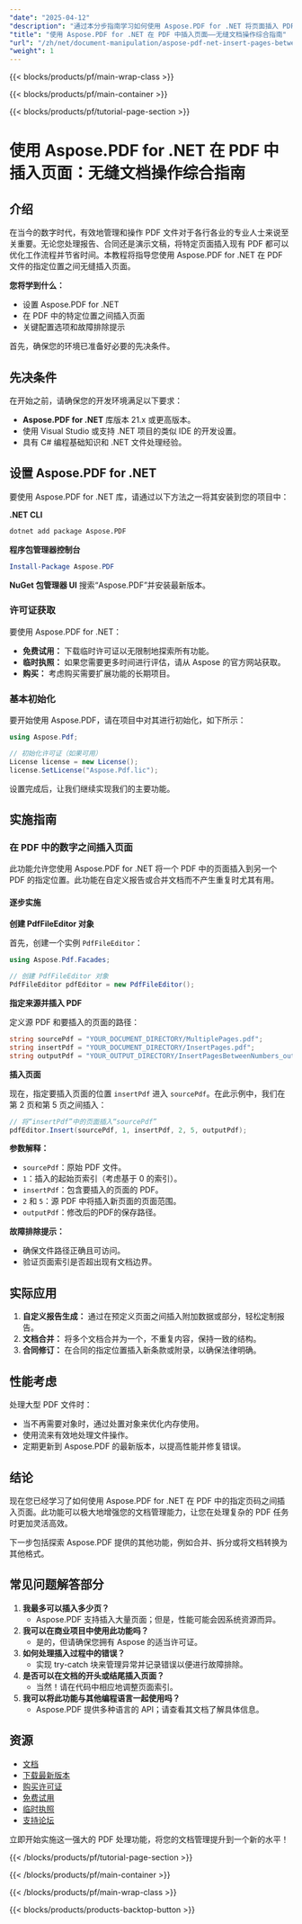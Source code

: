 ```yaml
---
"date": "2025-04-12"
"description": "通过本分步指南学习如何使用 Aspose.PDF for .NET 将页面插入 PDF。高效简化您的文档工作流程。"
"title": "使用 Aspose.PDF for .NET 在 PDF 中插入页面——无缝文档操作综合指南"
"url": "/zh/net/document-manipulation/aspose-pdf-net-insert-pages-between-numbers/"
"weight": 1
---
```


{{< blocks/products/pf/main-wrap-class >}}

{{< blocks/products/pf/main-container >}}

{{< blocks/products/pf/tutorial-page-section >}}


# 使用 Aspose.PDF for .NET 在 PDF 中插入页面：无缝文档操作综合指南

## 介绍

在当今的数字时代，有效地管理和操作 PDF 文件对于各行各业的专业人士来说至关重要。无论您处理报告、合同还是演示文稿，将特定页面插入现有 PDF 都可以优化工作流程并节省时间。本教程将指导您使用 Aspose.PDF for .NET 在 PDF 文件的指定位置之间无缝插入页面。

**您将学到什么：**
- 设置 Aspose.PDF for .NET
- 在 PDF 中的特定位置之间插入页面
- 关键配置选项和故障排除提示

首先，确保您的环境已准备好必要的先决条件。

## 先决条件

在开始之前，请确保您的开发环境满足以下要求：
- **Aspose.PDF for .NET** 库版本 21.x 或更高版本。
- 使用 Visual Studio 或支持 .NET 项目的类似 IDE 的开发设置。
- 具有 C# 编程基础知识和 .NET 文件处理经验。

## 设置 Aspose.PDF for .NET

要使用 Aspose.PDF for .NET 库，请通过以下方法之一将其安装到您的项目中：

**.NET CLI**
```bash
dotnet add package Aspose.PDF
```

**程序包管理器控制台**
```powershell
Install-Package Aspose.PDF
```

**NuGet 包管理器 UI**
搜索“Aspose.PDF”并安装最新版本。

### 许可证获取

要使用 Aspose.PDF for .NET：
- **免费试用：** 下载临时许可证以无限制地探索所有功能。
- **临时执照：** 如果您需要更多时间进行评估，请从 Aspose 的官方网站获取。
- **购买：** 考虑购买需要扩展功能的长期项目。

### 基本初始化

要开始使用 Aspose.PDF，请在项目中对其进行初始化，如下所示：

```csharp
using Aspose.Pdf;

// 初始化许可证（如果可用）
License license = new License();
license.SetLicense("Aspose.Pdf.lic");
```

设置完成后，让我们继续实现我们的主要功能。

## 实施指南

### 在 PDF 中的数字之间插入页面

此功能允许您使用 Aspose.PDF for .NET 将一个 PDF 中的页面插入到另一个 PDF 的指定位置。此功能在自定义报告或合并文档而不产生重复时尤其有用。

#### 逐步实施

**创建 PdfFileEditor 对象**

首先，创建一个实例 `PdfFileEditor`：

```csharp
using Aspose.Pdf.Facades;

// 创建 PdfFileEditor 对象
PdfFileEditor pdfEditor = new PdfFileEditor();
```

**指定来源并插入 PDF**

定义源 PDF 和要插入的页面的路径：

```csharp
string sourcePdf = "YOUR_DOCUMENT_DIRECTORY/MultiplePages.pdf";
string insertPdf = "YOUR_DOCUMENT_DIRECTORY/InsertPages.pdf";
string outputPdf = "YOUR_OUTPUT_DIRECTORY/InsertPagesBetweenNumbers_out.pdf";
```

**插入页面**

现在，指定要插入页面的位置 `insertPdf` 进入 `sourcePdf`。在此示例中，我们在第 2 页和第 5 页之间插入：

```csharp
// 将“insertPdf”中的页面插入“sourcePdf”
pdfEditor.Insert(sourcePdf, 1, insertPdf, 2, 5, outputPdf);
```

**参数解释：**
- `sourcePdf`：原始 PDF 文件。
- `1`：插入的起始页索引（考虑基于 0 的索引）。
- `insertPdf`：包含要插入的页面的 PDF。
- `2` 和 `5`：源 PDF 中将插入新页面的页面范围。
- `outputPdf`：修改后的PDF的保存路径。

**故障排除提示：**
- 确保文件路径正确且可访问。
- 验证页面索引是否超出现有文档边界。

## 实际应用

1. **自定义报告生成：** 通过在预定义页面之间插入附加数据或部分，轻松定制报告。
2. **文档合并：** 将多个文档合并为一个，不重复内容，保持一致的结构。
3. **合同修订：** 在合同的指定位置插入新条款或附录，以确保法律明确。

## 性能考虑

处理大型 PDF 文件时：
- 当不再需要对象时，通过处置对象来优化内存使用。
- 使用流来有效地处理文件操作。
- 定期更新到 Aspose.PDF 的最新版本，以提高性能并修复错误。

## 结论

现在您已经学习了如何使用 Aspose.PDF for .NET 在 PDF 中的指定页码之间插入页面。此功能可以极大地增强您的文档管理能力，让您在处理复杂的 PDF 任务时更加灵活高效。

下一步包括探索 Aspose.PDF 提供的其他功能，例如合并、拆分或将文档转换为其他格式。

## 常见问题解答部分

1. **我最多可以插入多少页？**
   - Aspose.PDF 支持插入大量页面；但是，性能可能会因系统资源而异。
2. **我可以在商业项目中使用此功能吗？**
   - 是的，但请确保您拥有 Aspose 的适当许可证。
3. **如何处理插入过程中的错误？**
   - 实现 try-catch 块来管理异常并记录错误以便进行故障排除。
4. **是否可以在文档的开头或结尾插入页面？**
   - 当然！请在代码中相应地调整页面索引。
5. **我可以将此功能与其他编程语言一起使用吗？**
   - Aspose.PDF 提供多种语言的 API；请查看其文档了解具体信息。

## 资源
- [文档](https://reference.aspose.com/pdf/net/)
- [下载最新版本](https://releases.aspose.com/pdf/net/)
- [购买许可证](https://purchase.aspose.com/buy)
- [免费试用](https://releases.aspose.com/pdf/net/)
- [临时执照](https://purchase.aspose.com/temporary-license/)
- [支持论坛](https://forum.aspose.com/c/pdf/10)

立即开始实施这一强大的 PDF 处理功能，将您的文档管理提升到一个新的水平！


{{< /blocks/products/pf/tutorial-page-section >}}

{{< /blocks/products/pf/main-container >}}

{{< /blocks/products/pf/main-wrap-class >}}

{{< blocks/products/products-backtop-button >}}